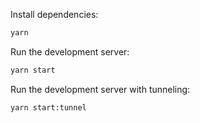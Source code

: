 Install dependencies:

```bash
yarn
```

Run the development server:

```bash
yarn start
```

Run the development server with tunneling:

```bash
yarn start:tunnel
```

